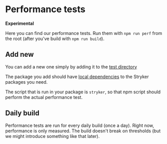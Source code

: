 # Performance tests

**Experimental**

Here you can find our performance tests. Run them with `npm run perf` from the root (after you've build with `npm run build`).

## Add new 

You can add a new one simply
by adding it to the [test directory](https://github.com/stryker-mutator/stryker/tree/master/perf/test)

The package you add should have [local dependencies](https://github.com/nicojs/node-install-local#install-local) to
the Stryker packages you need.

The script that is run in your package is `stryker`, so that npm script should perform the actual performance test.

## Daily build

Performance tests are run for every daily build (once a day).
Right now, performance is only measured. The build doesn't break on thresholds (but we might introduce something like that later).
